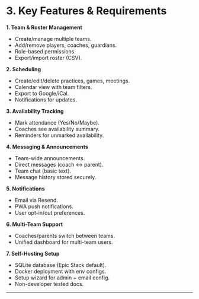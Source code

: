 # 3. Key Features & Requirements

**1. Team & Roster Management**

- Create/manage multiple teams.
- Add/remove players, coaches, guardians.
- Role-based permissions.
- Export/import roster (CSV).

**2. Scheduling**

- Create/edit/delete practices, games, meetings.
- Calendar view with team filters.
- Export to Google/iCal.
- Notifications for updates.

**3. Availability Tracking**

- Mark attendance (Yes/No/Maybe).
- Coaches see availability summary.
- Reminders for unmarked availability.

**4. Messaging & Announcements**

- Team-wide announcements.
- Direct messages (coach ↔ parent).
- Team chat (basic text).
- Message history stored securely.

**5. Notifications**

- Email via Resend.
- PWA push notifications.
- User opt-in/out preferences.

**6. Multi-Team Support**

- Coaches/parents switch between teams.
- Unified dashboard for multi-team users.

**7. Self-Hosting Setup**

- SQLite database (Epic Stack default).
- Docker deployment with env configs.
- Setup wizard for admin + email config.
- Non-developer tested docs.

---
